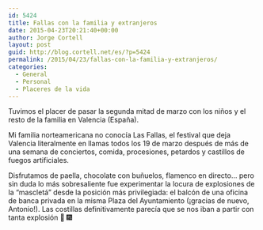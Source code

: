 ```yaml
---
id: 5424
title: Fallas con la familia y extranjeros
date: 2015-04-23T20:21:40+00:00
author: Jorge Cortell
layout: post
guid: http://blog.cortell.net/es/?p=5424
permalink: /2015/04/23/fallas-con-la-familia-y-extranjeros/
categories:
  - General
  - Personal
  - Placeres de la vida
---
```

Tuvimos el placer de pasar la segunda mitad de marzo con los niños y el resto de la familia en Valencia (España).

Mi familia norteamericana no conocía Las Fallas, el festival que deja Valencia literalmente en llamas todos los 19 de marzo después de más de una semana de conciertos, comida, procesiones, petardos y castillos de fuegos artificiales.

Disfrutamos de paella, chocolate con buñuelos, flamenco en directo&#8230; pero sin duda lo más sobresaliente fue experimentar la locura de explosiones de la “mascletá” desde la posición más privilegiada: el balcón de una oficina de banca privada en la misma Plaza del Ayuntamiento (¡gracias de nuevo, Antonio!). Las costillas definitivamente parecía que se nos iban a partir con tanta explosión 🙂 &#x1f386;